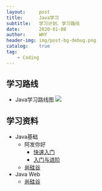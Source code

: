```yaml
---
layout:     post
title:      Java学习
subtitle:   学习计划、学习路线
date:       2020-01-08
author:     WHY
header-img: img/post-bg-debug.png
catalog:    true
tag:
    - Coding
---
```


## 学习路线
* Java学习路线图
![](https://tva1.sinaimg.cn/large/006tNbRwly1gap5rwmtssj310e0nsad3.jpg)
## 学习资料
* Java基础
    * 阿发你好
        * [快速入门](https://study.163.com/course/introduction.htm?courseId=1004173017&_trace_c_p_k2_=fd7347453e114d988a09fde5e7e097c7)
        * [入门与进阶](https://study.163.com/course/introduction.htm?courseId=1004924012&_trace_c_p_k2_=7701df5428c24dbd97111c4ea0500517)
    * [尚硅谷](http://10.112.58.26:5000/share.cgi?ssid=0TjulzF)
* Java Web
    * [尚硅谷](http://10.112.58.26:5000/share.cgi?ssid=0ZSeObl)